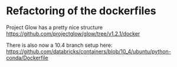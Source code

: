 # Refactoring of the dockerfiles

Project Glow has a pretty nice structure
https://github.com/projectglow/glow/tree/v1.2.1/docker

There is also now a 10.4 branch setup here:
https://github.com/databricks/containers/blob/10_4/ubuntu/python-conda/Dockerfile

